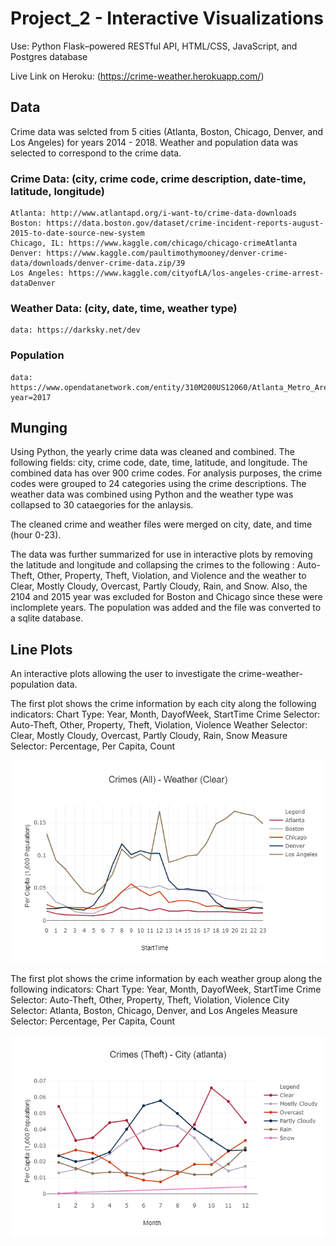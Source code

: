 # Project_2 - Interactive Visualizations

Use: Python Flask–powered RESTful API, HTML/CSS, JavaScript, and Postgres database

Live Link on Heroku: (https://crime-weather.herokuapp.com/)

## Data

Crime data was selcted from 5 cities (Atlanta, Boston, Chicago, Denver, and Los Angeles) for years 2014 - 2018. Weather and population data was selected to correspond to the crime data.

### Crime Data: (city, crime code, crime description, date-time, latitude, longitude)
    Atlanta: http://www.atlantapd.org/i-want-to/crime-data-downloads
    Boston: https://data.boston.gov/dataset/crime-incident-reports-august-2015-to-date-source-new-system
    Chicago, IL: https://www.kaggle.com/chicago/chicago-crimeAtlanta
    Denver: https://www.kaggle.com/paultimothymooney/denver-crime-data/downloads/denver-crime-data.zip/39
    Los Angeles: https://www.kaggle.com/cityofLA/los-angeles-crime-arrest-dataDenver

### Weather Data: (city, date, time, weather type)
    data: https://darksky.net/dev

### Population 
    data: https://www.opendatanetwork.com/entity/310M200US12060/Atlanta_Metro_Area_GA/demographics.population.count?year=2017

## Munging

Using Python, the yearly crime data was cleaned and combined. The following fields: city, crime code, date, time, latitude, and longitude. The combined data has over 900 crime codes. For analysis purposes, the crime codes were grouped to 24 categories using the crime descriptions. The weather data was combined using Python and the weather type was collapsed to 30 cataegories for the anlaysis. 

The cleaned crime and weather files were merged on city, date, and time (hour 0-23).

The data was further summarized for use in interactive plots by removing the latitude and longitude and collapsing the crimes to the following : Auto-Theft, Other, Property, Theft, Violation, and Violence and the weather to Clear, Mostly Cloudy, Overcast, Partly Cloudy, Rain, and Snow. Also, the 2104 and 2015 year was excluded for Boston and Chicago since these were inclomplete years. The population was added and the file was converted to a sqlite database.

## Line Plots

An interactive plots allowing the user to investigate the crime-weather-population data. 

The first plot shows the crime information by each city along the following indicators:
    Chart Type: Year, Month, DayofWeek, StartTime
    Crime Selector: Auto-Theft, Other, Property, Theft, Violation, Violence
    Weather Selector: Clear, Mostly Cloudy, Overcast, Partly Cloudy, Rain, Snow
    Measure Selector: Percentage, Per Capita, Count

![Plot1](images/plot1.png)

The first plot shows the crime information by each weather group along the following indicators:
    Chart Type: Year, Month, DayofWeek, StartTime
    Crime Selector: Auto-Theft, Other, Property, Theft, Violation, Violence
    City Selector: Atlanta, Boston, Chicago, Denver, and Los Angeles
    Measure Selector: Percentage, Per Capita, Count

![Plot1](images/plot2.png)





